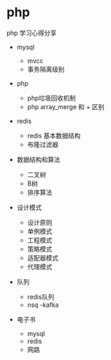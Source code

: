 # php
php 学习心得分享

- mysql 

    - mvcc
    - 事务隔离级别
    
    
- php
    
    - php垃圾回收机制
    - php array_merge 和 + 区别
    
    
- redis

    - redis 基本数据结构
    - 布隆过滤器
    

- 数据结构和算法

    - 二叉树
    - B树
    - 排序算法
    
- 设计模式

    - 设计原则
    - 单例模式
    - 工程模式
    - 策略模式
    - 适配器模式
    - 代理模式
    
- 队列

    - redis队列
    - nsq
    -kafka
    
    
- 电子书

    - mysql
    - redis
    - 网路
    
   